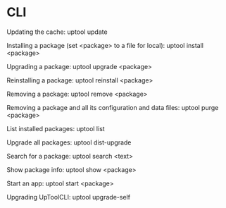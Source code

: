 ﻿# CLI
Updating the cache: uptool update

Installing a package (set \<package> to a file for local): uptool install \<package>

Upgrading a package: uptool upgrade \<package>

Reinstalling a package: uptool reinstall \<package>

Removing a package: uptool remove \<package>

Removing a package and all its configuration and data files: uptool purge \<package>



List installed packages: uptool list

Upgrade all packages: uptool dist-upgrade

Search for a package: uptool search \<text>

Show package info: uptool show \<package>

Start an app: uptool start \<package>


Upgrading UpToolCLI: uptool upgrade-self